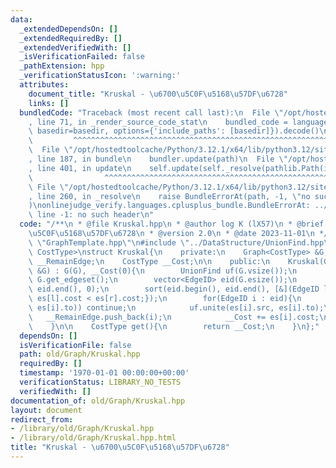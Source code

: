 ```yaml
---
data:
  _extendedDependsOn: []
  _extendedRequiredBy: []
  _extendedVerifiedWith: []
  _isVerificationFailed: false
  _pathExtension: hpp
  _verificationStatusIcon: ':warning:'
  attributes:
    document_title: "Kruskal - \u6700\u5C0F\u5168\u57DF\u6728"
    links: []
  bundledCode: "Traceback (most recent call last):\n  File \"/opt/hostedtoolcache/Python/3.12.1/x64/lib/python3.12/site-packages/onlinejudge_verify/documentation/build.py\"\
    , line 71, in _render_source_code_stat\n    bundled_code = language.bundle(stat.path,\
    \ basedir=basedir, options={'include_paths': [basedir]}).decode()\n          \
    \         ^^^^^^^^^^^^^^^^^^^^^^^^^^^^^^^^^^^^^^^^^^^^^^^^^^^^^^^^^^^^^^^^^^^^^^^^^^^^^^^^^\n\
    \  File \"/opt/hostedtoolcache/Python/3.12.1/x64/lib/python3.12/site-packages/onlinejudge_verify/languages/cplusplus.py\"\
    , line 187, in bundle\n    bundler.update(path)\n  File \"/opt/hostedtoolcache/Python/3.12.1/x64/lib/python3.12/site-packages/onlinejudge_verify/languages/cplusplus_bundle.py\"\
    , line 401, in update\n    self.update(self._resolve(pathlib.Path(included), included_from=path))\n\
    \                ^^^^^^^^^^^^^^^^^^^^^^^^^^^^^^^^^^^^^^^^^^^^^^^^^^^^^^^^^\n \
    \ File \"/opt/hostedtoolcache/Python/3.12.1/x64/lib/python3.12/site-packages/onlinejudge_verify/languages/cplusplus_bundle.py\"\
    , line 260, in _resolve\n    raise BundleErrorAt(path, -1, \"no such header\"\
    )\nonlinejudge_verify.languages.cplusplus_bundle.BundleErrorAt: ../DataStructure/UnionFind.hpp:\
    \ line -1: no such header\n"
  code: "/**\n * @file Kruskal.hpp\n * @author log K (lX57)\n * @brief Kruskal - \u6700\
    \u5C0F\u5168\u57DF\u6728\n * @version 2.0\n * @date 2023-11-01\n */\n\n#include\
    \ \"GraphTemplate.hpp\"\n#include \"../DataStructure/UnionFind.hpp\"\n\ntemplate<typename\
    \ CostType>\nstruct Kruskal{\n    private:\n    Graph<CostType> &G;\n    vector<EdgeID>\
    \ __RemainEdge;\n    CostType __Cost;\n\n    public:\n    Kruskal(Graph<CostType>\
    \ &G) : G(G), __Cost(0){\n        UnionFind uf(G.vsize());\n        auto es =\
    \ G.get_edgeset();\n        vector<EdgeID> eid(G.esize());\n        iota(eid.begin(),\
    \ eid.end(), 0);\n        sort(eid.begin(), eid.end(), [&](EdgeID l, EdgeID r){return\
    \ es[l].cost < es[r].cost;});\n        for(EdgeID i : eid){\n            if(uf.same(es[i].src,\
    \ es[i].to)) continue;\n            uf.unite(es[i].src, es[i].to);\n         \
    \   __RemainEdge.push_back(i);\n            __Cost += es[i].cost;\n        }\n\
    \    }\n\n    CostType get(){\n        return __Cost;\n    }\n};"
  dependsOn: []
  isVerificationFile: false
  path: old/Graph/Kruskal.hpp
  requiredBy: []
  timestamp: '1970-01-01 00:00:00+00:00'
  verificationStatus: LIBRARY_NO_TESTS
  verifiedWith: []
documentation_of: old/Graph/Kruskal.hpp
layout: document
redirect_from:
- /library/old/Graph/Kruskal.hpp
- /library/old/Graph/Kruskal.hpp.html
title: "Kruskal - \u6700\u5C0F\u5168\u57DF\u6728"
---
```

